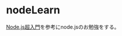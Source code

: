 # nodeLearn
[Node.js超入門](http://www.shuwasystem.co.jp/products/7980html/5092.html)を参考にnode.jsのお勉強をする。
